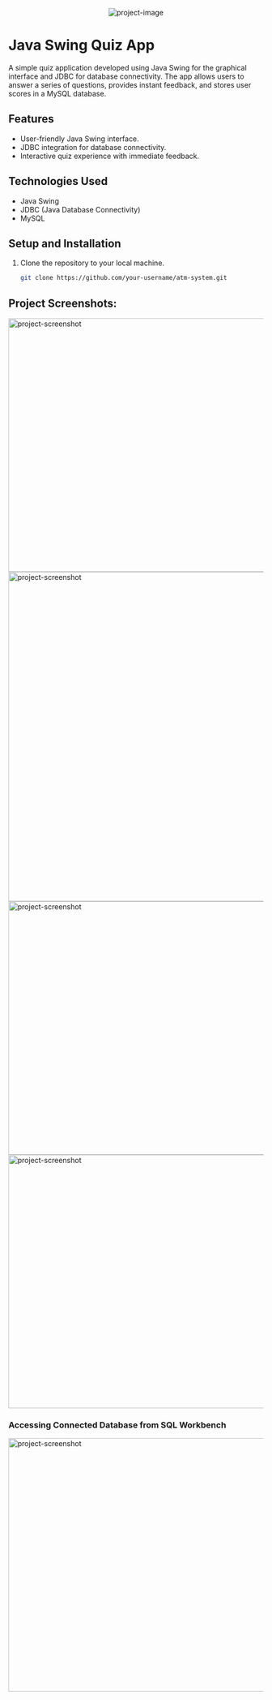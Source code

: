 <p align="center"><img src="https://socialify.git.ci/piyansu/QuizApp-by-Swing-with-JDBC-/image?description=1&amp;descriptionEditable=Interactive%20quiz%20interface%20built%20using%20Java%20Swing%2C%20storing%20user%20scores%20in%20a%20MySQL%20database.&amp;font=Inter&amp;language=1&amp;name=1&amp;owner=1&amp;pattern=Plus&amp;theme=Light" alt="project-image"></p>

# Java Swing Quiz App

A simple quiz application developed using Java Swing for the graphical interface and JDBC for database connectivity. The app allows users to answer a series of questions, provides instant feedback, and stores user scores in a MySQL database.

## Features

- User-friendly Java Swing interface.
- JDBC integration for database connectivity.
- Interactive quiz experience with immediate feedback.

## Technologies Used

- Java Swing
- JDBC (Java Database Connectivity)
- MySQL

## Setup and Installation

1. Clone the repository to your local machine.

   ```bash
   git clone https://github.com/your-username/atm-system.git

<h2>Project Screenshots:</h2>

<img src="https://i.postimg.cc/FRRj2Nv6/image.png" alt="project-screenshot" width="4000" height="500/">

<img src="https://i.postimg.cc/Rhn9p6DZ/image.png" alt="project-screenshot" width="4000" height="650/">

<img src="https://i.postimg.cc/dQ74Nm49/image.png" alt="project-screenshot" width="4000" height="500/">

<img src="https://i.postimg.cc/nLr386vC/image.png" alt="project-screenshot" width="4000" height="500/">

<h3>Accessing Connected Database from SQL Workbench</h3>

<img src="https://i.postimg.cc/tg0CxH2x/image.png" alt="project-screenshot" width="4000" height="500/">
